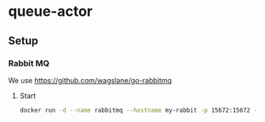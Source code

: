 # queue-actor

## Setup
### Rabbit MQ
We use https://github.com/wagslane/go-rabbitmq
1. Start
    ```bash
    docker run -d --name rabbitmq --hostname my-rabbit -p 15672:15672 -p 5672:5672 rabbitmq:3-management
    ```